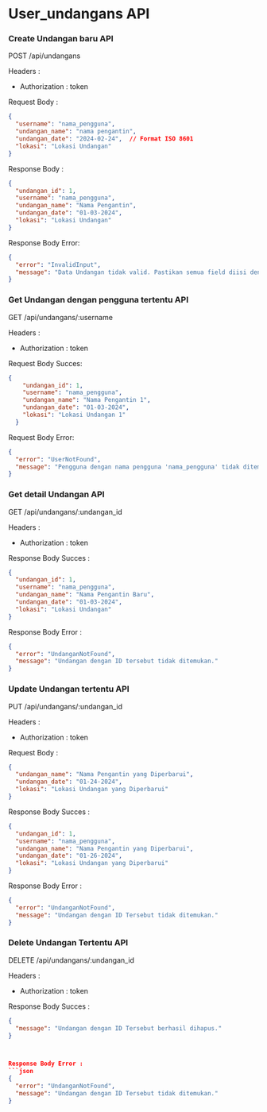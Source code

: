 # User_undangans API

### Create Undangan baru API

POST /api/undangans

Headers : 
- Authorization : token

Request Body :

```json
{
  "username": "nama_pengguna",
  "undangan_name": "nama pengantin",
  "undangan_date": "2024-02-24",  // Format ISO 8601
  "lokasi": "Lokasi Undangan"
}
```

Response Body :

```json
{
  "undangan_id": 1,
  "username": "nama_pengguna",
  "undangan_name": "Nama Pengantin",
  "undangan_date": "01-03-2024",
  "lokasi": "Lokasi Undangan"
}
```

Response Body Error:

```json
{
  "error": "InvalidInput",
  "message": "Data Undangan tidak valid. Pastikan semua field diisi dengan benar."
}
```

### Get Undangan dengan pengguna tertentu API

GET /api/undangans/:username

Headers : 
- Authorization : token

Request Body Succes:

```json
{
    "undangan_id": 1,
    "username": "nama_pengguna",
    "undangan_name": "Nama Pengantin 1",
    "undangan_date": "01-03-2024",
    "lokasi": "Lokasi Undangan 1"
  }
```

Request Body Error:
```json 
{
  "error": "UserNotFound",
  "message": "Pengguna dengan nama pengguna 'nama_pengguna' tidak ditemukan."
}

```

### Get detail Undangan API

GET /api/undangans/:undangan_id

Headers : 
- Authorization : token

Response Body Succes :

```json
{
  "undangan_id": 1,
  "username": "nama_pengguna",
  "undangan_name": "Nama Pengantin Baru",
  "undangan_date": "01-03-2024",
  "lokasi": "Lokasi Undangan"
}

```

Response Body Error :
```json
{
  "error": "UndanganNotFound",
  "message": "Undangan dengan ID tersebut tidak ditemukan."
}

```

### Update Undangan tertentu API

PUT /api/undangans/:undangan_id

Headers : 
- Authorization : token

Request Body :

```json
{
  "undangan_name": "Nama Pengantin yang Diperbarui",
  "undangan_date": "01-24-2024",
  "lokasi": "Lokasi Undangan yang Diperbarui"
}

```

Response Body Succes :

```json
{
  "undangan_id": 1,
  "username": "nama_pengguna",
  "undangan_name": "Nama Pengantin yang Diperbarui",
  "undangan_date": "01-26-2024",
  "lokasi": "Lokasi Undangan yang Diperbarui"
}

```

Response Body Error :

```json
{
  "error": "UndanganNotFound",
  "message": "Undangan dengan ID Tersebut tidak ditemukan."
}

```
### Delete Undangan Tertentu API

DELETE /api/undangans/:undangan_id

Headers : 
- Authorization : token

Response Body Succes :

```json
{
  "message": "Undangan dengan ID Tersebut berhasil dihapus."
}



Response Body Error :
```json
{
  "error": "UndanganNotFound",
  "message": "Undangan dengan ID Tersebut tidak ditemukan."
}
